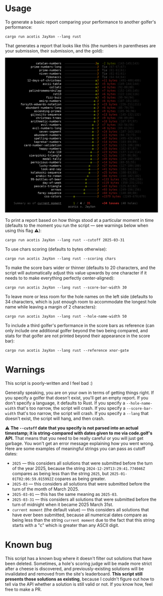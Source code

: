 
# Usage

To generate a basic report comparing your performance to another golfer's performance:

```
cargo run acotis JayXon --lang rust
```

That generates a report that looks like this (the numbers in parentheses are your submission, their submission, and the gold):

![A scoreboard comparing the performance of a golfer named "acotis" to a golfer named "JayXon". acotis has one win, JayXon has 77 wins, and there are 10 draws.](screenshot.png)

To print a report based on how things stood at a particular moment in time (defaults to the moment you run the script — see warnings below when using this flag ⚠️):

```
cargo run acotis JayXon --lang rust --cutoff 2025-03-31
```

To use chars scoring (defaults to bytes otherwise):

```
cargo run acotis JayXon --lang rust --scoring chars
```

To make the score bars wider or thinner (defaults to 20 characters, and the script will automatically adjust this value upwards by one character if it needs to to make everything perfectly center-aligned):

```
cargo run acotis JayXon --lang rust --score-bar-width 30
```

To leave more or less room for the hole names on the left side (defaults to 34 characters, which is just enough room to accommodate the longest hole name while leaving a margin of 2 characters):

```
cargo run acotis JayXon --lang rust --hole-name-width 50
```

To include a third golfer's performance in the score bars as reference (can only include one additional golfer beyond the two being compared, and stats for that golfer are not printed beyond their appearance in the score bar):

```
cargo run acotis JayXon --lang rust --reference xnor-gate
```

# Warnings

This script is poorly-written and I feel bad :)

Generally speaking, you are on your own in terms of getting things right. If you specify a golfer that doesn't exist, you'll get an empty report. If you don't specify a language, it defaults to Rust. If you specify a `--hole-name-width` that's too narrow, the script will crash. If you specify a `--score-bar-width` that's too narrow, the script will crash. If you specify a `--lang` that doesn't exist, the script will hang, and then crash.

⚠️ **The `--cutoff` date that you specify is not parsed into an actual timestamp; it is string-compared with dates given to me via code.golf's API.** That means that you need to be really careful or you will just get garbage. You won't get an error message explaining how you went wrong. Here are some examples of meaningful strings you can pass as cutoff dates:

- `2025` — this considers all solutions that were submitted before the turn of the year 2025, because the string `2024-12-29T13:29:41.774046Z` compares as being less than the string `2025`, but `2025-01-01T02:06:59.015992Z` copares as being greater.
- `2025-03` — this considers all solutions that were submitted before the turn of the month of March 2025.
- `2025-03-01` — this has the same meaning as `2025-03`.
- `2025-03-31` — this considers all solutions that were submitted before the turn of midnight when it became 2025 March 31st.
- `current moment` (the default value) — this considers all solutions that have ever been submitted, because all numerical dates compare as being less than the string `current moment` due to the fact that this string starts with a "c" which is greater than any ASCII digit.

# Known bug

This script has a known bug where it doesn't filter out solutions that have been deleted. Sometimes, a hole's scoring judge will be made more strict after a cheese is discovered, and previously-existing solutions will be invalidated and removed from the site's leaderboard. **This script still presents those solutions as existing**, because I couldn't figure out how to tell via the API whether a solution is still valid or not. If you know how, feel free to make a PR.

